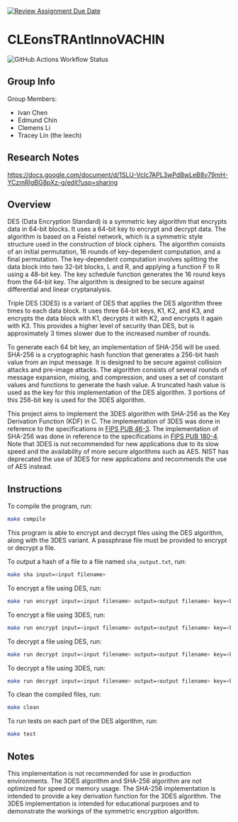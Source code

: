 [![Review Assignment Due Date](https://classroom.github.com/assets/deadline-readme-button-24ddc0f5d75046c5622901739e7c5dd533143b0c8e959d652212380cedb1ea36.svg)](https://classroom.github.com/a/ecp4su41)

# CLEonsTRAntInnoVACHIN

![GitHub Actions Workflow Status](https://img.shields.io/github/actions/workflow/status/Stuycs-K/final-project-09-chen-ivan-chin-edmund-li-clemens/c-cpp.yml?style=for-the-badge)

## Group Info 

Group Members: 

- Ivan Chen
- Edmund Chin
- Clemens Li
- Tracey Lin (the leech)

## Research Notes

https://docs.google.com/document/d/1SLU-Vclc7APL3wPdBwLeB8y79mH-YCzmRIgBG8pXz-g/edit?usp=sharing

## Overview

DES (Data Encryption Standard) is a symmetric key algorithm that encrypts data in 64-bit blocks. It uses a 64-bit key to encrypt and decrypt data. The algorithm is based on a Feistel network, which is a symmetric style structure used in the construction of block ciphers. The algorithm consists of an initial permutation, 16 rounds of key-dependent computation, and a final permutation. The key-dependent computation involves splitting the data block into two 32-bit blocks, L and R, and applying a function F to R using a 48-bit key. The key schedule function generates the 16 round keys from the 64-bit key. The algorithm is designed to be secure against differential and linear cryptanalysis.

Triple DES (3DES) is a variant of DES that applies the DES algorithm three times to each data block. It uses three 64-bit keys, K1, K2, and K3, and encrypts the data block with K1, decrypts it with K2, and encrypts it again with K3. This provides a higher level of security than DES, but is approximately 3 times slower due to the increased number of rounds.

To generate each 64 bit key, an implementation of SHA-256 will be used. SHA-256 is a cryptographic hash function that generates a 256-bit hash value from an input message. It is designed to be secure against collision attacks and pre-image attacks. The algorithm consists of several rounds of message expansion, mixing, and compression, and uses a set of constant values and functions to generate the hash value. A truncated hash value is used as the key for this implementation of the DES algorithm. 3 portions of this 256-bit key is used for the 3DES algorithm.

This project aims to implement the 3DES algorithm with SHA-256 as the Key Derivation Function (KDF) in C. The implementation of 3DES was done in reference to the specifications in [FIPS PUB 46-3](https://csrc.nist.gov/files/pubs/fips/46-3/final/docs/fips46-3.pdf). The implementation of SHA-256 was done in reference to the specifications in [FIPS PUB 180-4](https://nvlpubs.nist.gov/nistpubs/FIPS/NIST.FIPS.180-4.pdf). Note that 3DES is not recommended for new applications due to its slow speed and the availability of more secure algorithms such as AES. NIST has deprecated the use of 3DES for new applications and recommends the use of AES instead.

## Instructions

To compile the program, run:

```bash
make compile
```

This program is able to encrypt and decrypt files using the DES algorithm, along with the 3DES variant. A passphrase file must be provided to encrypt or decrypt a file. 

To output a hash of a file to a file named `sha_output.txt`, run:

```bash
make sha input=<input filename>
```

To encrypt a file using DES, run:

```bash
make run encrypt input=<input filename> output=<output filename> key=<key filename> triple=false
```

To encrypt a file using 3DES, run:

```bash
make run encrypt input=<input filename> output=<output filename> key=<key filename> triple=true
```

To decrypt a file using DES, run:

```bash
make run decrypt input=<input filename> output=<output filename> key=<key filename> triple=false
```

To decrypt a file using 3DES, run:

```bash
make run decrypt input=<input filename> output=<output filename> key=<key filename> triple=true
```

To clean the compiled files, run:

```bash
make clean
```

To run tests on each part of the DES algorithm, run:

```bash
make test
```

## Notes

This implementation is not recommended for use in production environments. The 3DES algorithm and SHA-256 algorithm are not optimized for speed or memory usage. The SHA-256 implementation is intended to provide a key derivation function for the 3DES algorithm. The 3DES implementation is intended for educational purposes and to demonstrate the workings of the symmetric encryption algorithm. 
